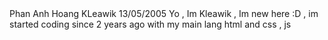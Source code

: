 <card>
  <name>Phan Anh Hoang</name>
  <nickname>KLeawik</nickname>
  <DateOfBirth>13/05/2005</DateOfBirth>
  <Introduction>
  Yo , Im Kleawik , Im new here :D , im started coding since 2 years ago with my main lang html and css , js  
  </Introduction>
</card>

